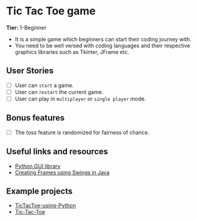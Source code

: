 # Tic Tac Toe game

**Tier:** 1-Beginner

-   It is a simple game which beginners can start their coding journey with.
-   You need to be well versed with coding languages and their respective graphics libraries such as Tkinter, JFrame etc.

## User Stories

-   [ ] User can `start` a game.
-   [ ] User can `restart` the current game.
-   [ ] User can play in `multiplayer` or `single player` mode.

## Bonus features

-   [ ] The toss feature is randomized for fairness of chance.

## Useful links and resources

- [Python GUI library](https://www.tutorialspoint.com/python/python_gui_programming.htm)
- [Creating Frames using Swings in Java](https://www.geeksforgeeks.org/creating-frames-using-swings-java/)

## Example projects

- [TicTacToe-using-Python](https://github.com/Abhigyan2002/TicTacToe-using-Python)
- [Tic-Tac-Toe](https://github.com/aqeelanwar/Tic-Tac-Toe)